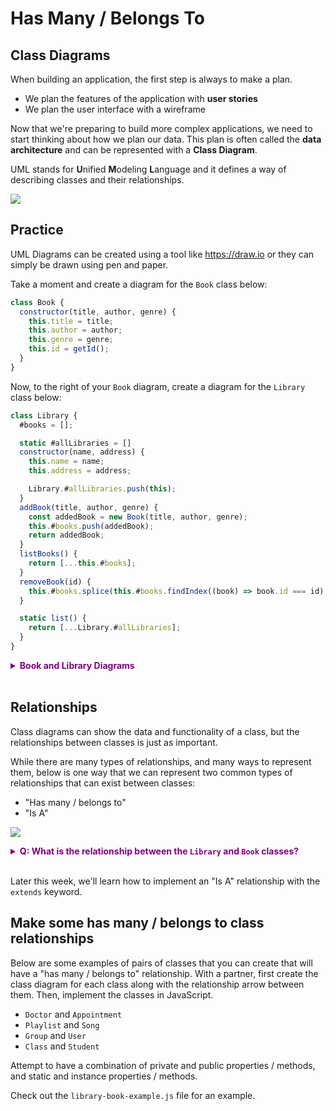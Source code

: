 # Has Many / Belongs To

## Class Diagrams

When building an application, the first step is always to make a plan. 
* We plan the features of the application with **user stories**
* We plan the user interface with a wireframe

Now that we're preparing to build more complex applications, we need to start thinking about how we plan our data. This plan is often called the **data architecture** and can be represented with a **Class Diagram**.

UML stands for **U**nified **M**odeling **L**anguage and it defines a way of describing classes and their relationships.

![](./images/uml-diagrams.svg)

## Practice

UML Diagrams can be created using a tool like https://draw.io or they can simply be drawn using pen and paper.

Take a moment and create a diagram for the `Book` class below:

```js
class Book {
  constructor(title, author, genre) {
    this.title = title;
    this.author = author;
    this.genre = genre;
    this.id = getId();
  }
}
```

Now, to the right of your `Book` diagram, create a diagram for the `Library` class below:

```js
class Library {
  #books = [];

  static #allLibraries = []
  constructor(name, address) {
    this.name = name;
    this.address = address;

    Library.#allLibraries.push(this);
  }
  addBook(title, author, genre) {
    const addedBook = new Book(title, author, genre);
    this.#books.push(addedBook);
    return addedBook;
  }
  listBooks() {
    return [...this.#books];
  }
  removeBook(id) {
    this.#books.splice(this.#books.findIndex((book) => book.id === id), 1);
  }

  static list() {
    return [...Library.#allLibraries];
  }
}
```

**<details><summary style="color: purple">Book and Library Diagrams</summary>**

In this diagram, we take it a step further and define the type of each property, method parameter, and returned value of each method. This is called the **signature** of a property/method.

![Alt text](./images/book-libarary-class-diagram.png)

</details><br>

## Relationships

Class diagrams can show the data and functionality of a class, but the relationships between classes is just as important. 

While there are many types of relationships, and many ways to represent them, below is one way that we can represent two common types of relationships that can exist between classes:
* "Has many / belongs to"
* "Is A"

![](./images/relationships.png)

**<details><summary style="color: purple">Q: What is the relationship between the `Library` and `Book` classes?</summary>**
> A library has many books. A book belongs to a Library
</details><br>

Later this week, we'll learn how to implement an "Is A" relationship with the `extends` keyword.

## Make some has many / belongs to class relationships

Below are some examples of pairs of classes that you can create that will have a "has many / belongs to" relationship. With a partner, first create the class diagram for each class along with the relationship arrow between them. Then, implement the classes in JavaScript.

* `Doctor` and `Appointment`
* `Playlist` and `Song`
* `Group` and `User`
* `Class` and `Student`

Attempt to have a combination of private and public properties / methods, and static and instance properties / methods.

Check out the `library-book-example.js` file for an example.